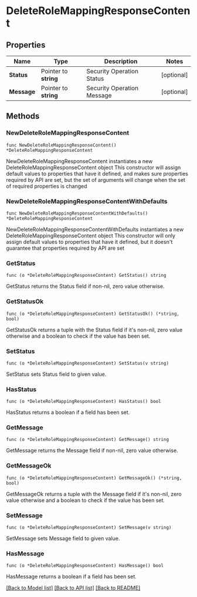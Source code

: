 # DeleteRoleMappingResponseContent

## Properties

Name | Type | Description | Notes
------------ | ------------- | ------------- | -------------
**Status** | Pointer to **string** | Security Operation Status | [optional] 
**Message** | Pointer to **string** | Security Operation Message | [optional] 

## Methods

### NewDeleteRoleMappingResponseContent

`func NewDeleteRoleMappingResponseContent() *DeleteRoleMappingResponseContent`

NewDeleteRoleMappingResponseContent instantiates a new DeleteRoleMappingResponseContent object
This constructor will assign default values to properties that have it defined,
and makes sure properties required by API are set, but the set of arguments
will change when the set of required properties is changed

### NewDeleteRoleMappingResponseContentWithDefaults

`func NewDeleteRoleMappingResponseContentWithDefaults() *DeleteRoleMappingResponseContent`

NewDeleteRoleMappingResponseContentWithDefaults instantiates a new DeleteRoleMappingResponseContent object
This constructor will only assign default values to properties that have it defined,
but it doesn't guarantee that properties required by API are set

### GetStatus

`func (o *DeleteRoleMappingResponseContent) GetStatus() string`

GetStatus returns the Status field if non-nil, zero value otherwise.

### GetStatusOk

`func (o *DeleteRoleMappingResponseContent) GetStatusOk() (*string, bool)`

GetStatusOk returns a tuple with the Status field if it's non-nil, zero value otherwise
and a boolean to check if the value has been set.

### SetStatus

`func (o *DeleteRoleMappingResponseContent) SetStatus(v string)`

SetStatus sets Status field to given value.

### HasStatus

`func (o *DeleteRoleMappingResponseContent) HasStatus() bool`

HasStatus returns a boolean if a field has been set.

### GetMessage

`func (o *DeleteRoleMappingResponseContent) GetMessage() string`

GetMessage returns the Message field if non-nil, zero value otherwise.

### GetMessageOk

`func (o *DeleteRoleMappingResponseContent) GetMessageOk() (*string, bool)`

GetMessageOk returns a tuple with the Message field if it's non-nil, zero value otherwise
and a boolean to check if the value has been set.

### SetMessage

`func (o *DeleteRoleMappingResponseContent) SetMessage(v string)`

SetMessage sets Message field to given value.

### HasMessage

`func (o *DeleteRoleMappingResponseContent) HasMessage() bool`

HasMessage returns a boolean if a field has been set.


[[Back to Model list]](../README.md#documentation-for-models) [[Back to API list]](../README.md#documentation-for-api-endpoints) [[Back to README]](../README.md)


